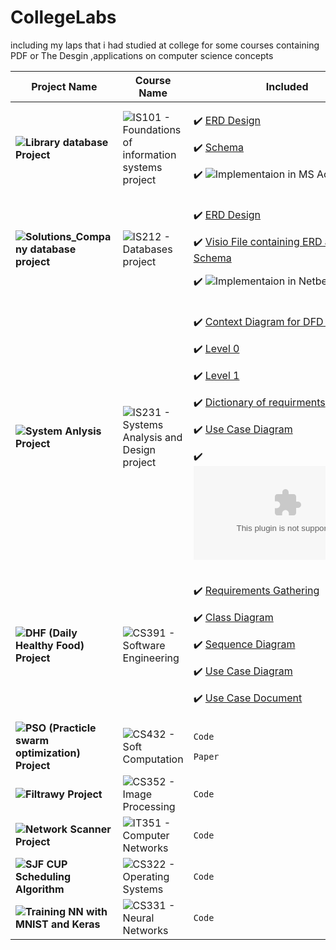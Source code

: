 # CollegeLabs
including my laps that i had studied at college for some courses containing PDF or The Desgin ,applications on computer science concepts

Project Name | Course Name  | Included 
--- | --- | ---
**![Library database Project](https://github.com/aboelkassem/CollegeLabs/tree/master/Library%20database%20Project)** | ![IS101 - Foundations of information systems project](https://github.com/aboelkassem/CollegeMaterials/tree/master/First%20Level/Second%20Term/IS101%20-%20Foundations%20of%20information%20systems) | <p>:heavy_check_mark: <a href="https://github.com/aboelkassem/CollegeLabs/blob/master/Library%20database%20Project/Library%20ERD.jpg">ERD Design</a></p><p>:heavy_check_mark: <a href="https://github.com/aboelkassem/CollegeLabs/blob/master/Library%20database%20Project/library%20Schema.png">Schema</a></p><p>:heavy_check_mark: ![Implementaion in MS Acess](https://github.com/aboelkassem/CollegeLabs/blob/master/Library%20database%20Project/library.accdb)</p>
**![Solutions_Company database project](https://github.com/aboelkassem/CollegeLabs/tree/master/Solutions_Company%20database%20project)** | ![IS212 - Databases project](https://github.com/aboelkassem/CollegeMaterials/tree/master/Second%20Level/First%20Term/IS212%20-%20Databases) | <p>:heavy_check_mark: <a href="https://github.com/aboelkassem/CollegeLabs/blob/master/Solutions_Company%20database%20project/Solutions.pdf">ERD Design</a></p><p>:heavy_check_mark: <a href="https://github.com/aboelkassem/CollegeLabs/blob/master/Solutions_Company%20database%20project/Solutions.vsdx">Visio File containing ERD and Schema</a></p><p>:heavy_check_mark: ![Implementaion in Netbeans](https://github.com/aboelkassem/CollegeLabs/tree/master/Solutions_Company%20database%20project/Solutions)</p>
**![System Anlysis Project](https://github.com/aboelkassem/CollegeLabs/tree/master/System%20Anlysis%20Project)** | ![IS231 - Systems Analysis and Design project](https://github.com/aboelkassem/CollegeMaterials/tree/master/Second%20Level/First%20Term/IS231%20-%20Systems%20Analysis%20and%20Design) | <p>:heavy_check_mark: <a href="https://github.com/aboelkassem/CollegeLabs/blob/master/System%20Anlysis%20Project/PDF%20Files/e-commerce_context-digram.pdf">Context Diagram for DFD (first level)</a></p><p>:heavy_check_mark: <a href="https://github.com/aboelkassem/CollegeLabs/blob/master/System%20Anlysis%20Project/PDF%20Files/e-commerce_Level0.pdf">Level 0</a></p><p>:heavy_check_mark: <a href="https://github.com/aboelkassem/CollegeLabs/blob/master/System%20Anlysis%20Project/PDF%20Files/e-commerce_Level1.pdf">Level 1</a></p><p>:heavy_check_mark: <a href="https://github.com/aboelkassem/CollegeLabs/blob/master/System%20Anlysis%20Project/PDF%20Files/Dicitionary.pdf">Dictionary of requirments</a></p><p>:heavy_check_mark: <a href="https://github.com/aboelkassem/CollegeLabs/blob/master/System%20Anlysis%20Project/PDF%20Files/use%20case%20diagram.pdf">Use Case Diagram</a></p><p>:heavy_check_mark: ![The Presentation that contains project description and analysis using DFD](https://github.com/aboelkassem/CollegeLabs/blob/master/System%20Anlysis%20Project/Code01.pptx)</p>
**![DHF (Daily Healthy Food) Project](https://github.com/aboelkassem/CollegeLabs/tree/master/DHF%20SE%20Project)** | ![CS391 - Software Engineering](https://github.com/aboelkassem/CollegeMaterials/tree/master/Third%20Level/First%20Term/Computer%20Science%20Department/CS391%20-%20Software%20Engineering) | <p>:heavy_check_mark: <a href="https://github.com/aboelkassem/CollegeLabs/blob/master/DHF%20SE%20Project/DHF_Requirements%20Gathering.docx">Requirements Gathering</a></p><p>:heavy_check_mark: <a href="https://github.com/aboelkassem/CollegeLabs/blob/master/DHF%20SE%20Project/DHF_Class%20Diagram.pdf">Class Diagram</a></p><p>:heavy_check_mark: <a href="https://github.com/aboelkassem/CollegeLabs/blob/master/DHF%20SE%20Project/DHF_Sequence%20Diagram.pdf">Sequence Diagram</a></p><p>:heavy_check_mark: <a href="https://github.com/aboelkassem/CollegeLabs/blob/master/DHF%20SE%20Project/DHF_Use%20case%20diagram.pdf">Use Case Diagram</a></p><p>:heavy_check_mark: <a href="https://github.com/aboelkassem/CollegeLabs/blob/master/DHF%20SE%20Project/DHF_Use%20Cases%20Document.docx">Use Case Document</a></p>
**![PSO (Practicle swarm optimization) Project](https://github.com/aboelkassem/PSO)** | ![CS432 - Soft Computation](https://github.com/aboelkassem/CollegeMaterials/tree/master/Third%20Level/First%20Term/Computer%20Science%20Department/CS432%20-%20Soft%20Computation) | <p> `Code` </p> <p> `Paper` </p>
**![Filtrawy Project](https://github.com/aboelkassem/Filtrawy)** | ![CS352 - Image Processing](https://github.com/aboelkassem/CollegeMaterials/tree/master/Third%20Level/First%20Term/Computer%20Science%20Department/CS352%20-%20Image%20Processing) | <p>`Code` </p>
**![Network Scanner Project](https://github.com/aboelkassem/Network-Scanner)** | ![IT351 - Computer Networks](https://github.com/aboelkassem/CollegeMaterials/tree/master/Third%20Level/Second%20Term/Computer%20Science%20Department/IT351%20-%20Computer%20Networks) | <p>`Code` </p>
**![SJF CUP Scheduling Algorithm](https://github.com/gemydev/SJF)** | ![CS322 - Operating Systems](https://github.com/aboelkassem/CollegeMaterials/tree/master/Third%20Level/Second%20Term/Computer%20Science%20Department/CS322%20-%20Operating%20Systems) | <p> `Code` </p>
**![Training NN with MNIST and Keras](https://github.com/aboelkassem/CollegeLabs/tree/master/mnist-keras)** | ![CS331 - Neural Networks](https://github.com/aboelkassem/CollegeMaterials/tree/master/Third%20Level/Second%20Term/Computer%20Science%20Department/CS331%20-%20Neural%20Networks) | <p>`Code` </p>

